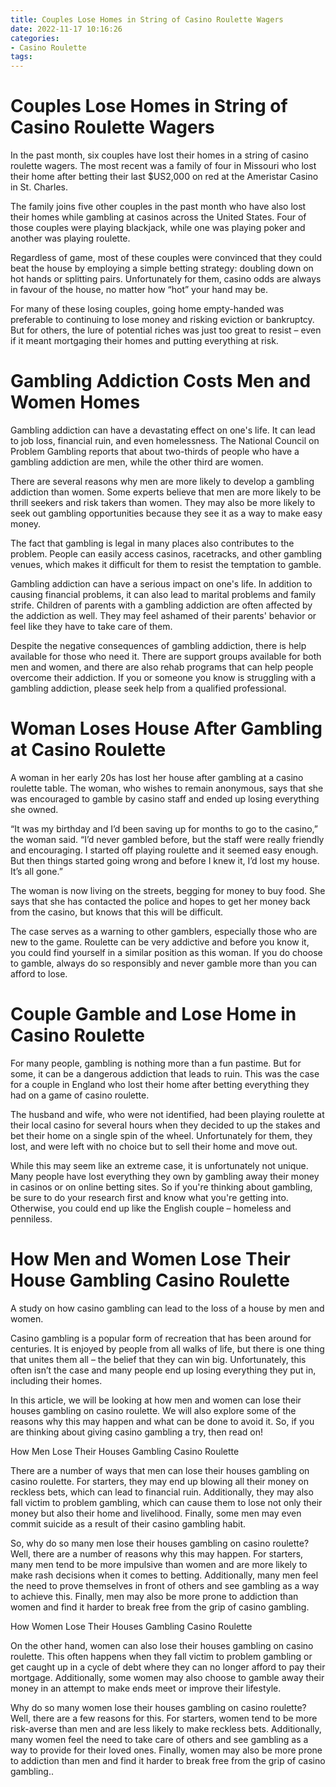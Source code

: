 ```yaml
---
title: Couples Lose Homes in String of Casino Roulette Wagers
date: 2022-11-17 10:16:26
categories:
- Casino Roulette
tags:
---
```



#  Couples Lose Homes in String of Casino Roulette Wagers

In the past month, six couples have lost their homes in a string of casino roulette wagers. The most recent was a family of four in Missouri who lost their home after betting their last $US2,000 on red at the Ameristar Casino in St. Charles.

The family joins five other couples in the past month who have also lost their homes while gambling at casinos across the United States. Four of those couples were playing blackjack, while one was playing poker and another was playing roulette.

Regardless of game, most of these couples were convinced that they could beat the house by employing a simple betting strategy: doubling down on hot hands or splitting pairs. Unfortunately for them, casino odds are always in favour of the house, no matter how “hot” your hand may be.

For many of these losing couples, going home empty-handed was preferable to continuing to lose money and risking eviction or bankruptcy. But for others, the lure of potential riches was just too great to resist – even if it meant mortgaging their homes and putting everything at risk.

#  Gambling Addiction Costs Men and Women Homes

Gambling addiction can have a devastating effect on one's life. It can lead to job loss, financial ruin, and even homelessness. The National Council on Problem Gambling reports that about two-thirds of people who have a gambling addiction are men, while the other third are women.

There are several reasons why men are more likely to develop a gambling addiction than women. Some experts believe that men are more likely to be thrill seekers and risk takers than women. They may also be more likely to seek out gambling opportunities because they see it as a way to make easy money.

The fact that gambling is legal in many places also contributes to the problem. People can easily access casinos, racetracks, and other gambling venues, which makes it difficult for them to resist the temptation to gamble.

Gambling addiction can have a serious impact on one's life. In addition to causing financial problems, it can also lead to marital problems and family strife. Children of parents with a gambling addiction are often affected by the addiction as well. They may feel ashamed of their parents' behavior or feel like they have to take care of them.

Despite the negative consequences of gambling addiction, there is help available for those who need it. There are support groups available for both men and women, and there are also rehab programs that can help people overcome their addiction. If you or someone you know is struggling with a gambling addiction, please seek help from a qualified professional.

#  Woman Loses House After Gambling at Casino Roulette

A woman in her early 20s has lost her house after gambling at a casino roulette table. The woman, who wishes to remain anonymous, says that she was encouraged to gamble by casino staff and ended up losing everything she owned.

“It was my birthday and I’d been saving up for months to go to the casino,” the woman said. “I’d never gambled before, but the staff were really friendly and encouraging. I started off playing roulette and it seemed easy enough. But then things started going wrong and before I knew it, I’d lost my house. It’s all gone.”

The woman is now living on the streets, begging for money to buy food. She says that she has contacted the police and hopes to get her money back from the casino, but knows that this will be difficult.

The case serves as a warning to other gamblers, especially those who are new to the game. Roulette can be very addictive and before you know it, you could find yourself in a similar position as this woman. If you do choose to gamble, always do so responsibly and never gamble more than you can afford to lose.

#  Couple Gamble and Lose Home in Casino Roulette

For many people, gambling is nothing more than a fun pastime. But for some, it can be a dangerous addiction that leads to ruin. This was the case for a couple in England who lost their home after betting everything they had on a game of casino roulette.

The husband and wife, who were not identified, had been playing roulette at their local casino for several hours when they decided to up the stakes and bet their home on a single spin of the wheel. Unfortunately for them, they lost, and were left with no choice but to sell their home and move out.

While this may seem like an extreme case, it is unfortunately not unique. Many people have lost everything they own by gambling away their money in casinos or on online betting sites. So if you're thinking about gambling, be sure to do your research first and know what you're getting into. Otherwise, you could end up like the English couple – homeless and penniless.

#  How Men and Women Lose Their House Gambling Casino Roulette

A study on how casino gambling can lead to the loss of a house by men and women.

Casino gambling is a popular form of recreation that has been around for centuries. It is enjoyed by people from all walks of life, but there is one thing that unites them all – the belief that they can win big. Unfortunately, this often isn’t the case and many people end up losing everything they put in, including their homes.

In this article, we will be looking at how men and women can lose their houses gambling on casino roulette. We will also explore some of the reasons why this may happen and what can be done to avoid it. So, if you are thinking about giving casino gambling a try, then read on!

How Men Lose Their Houses Gambling Casino Roulette

There are a number of ways that men can lose their houses gambling on casino roulette. For starters, they may end up blowing all their money on reckless bets, which can lead to financial ruin. Additionally, they may also fall victim to problem gambling, which can cause them to lose not only their money but also their home and livelihood. Finally, some men may even commit suicide as a result of their casino gambling habit.

So, why do so many men lose their houses gambling on casino roulette? Well, there are a number of reasons why this may happen. For starters, many men tend to be more impulsive than women and are more likely to make rash decisions when it comes to betting. Additionally, many men feel the need to prove themselves in front of others and see gambling as a way to achieve this. Finally, men may also be more prone to addiction than women and find it harder to break free from the grip of casino gambling.

How Women Lose Their Houses Gambling Casino Roulette

On the other hand, women can also lose their houses gambling on casino roulette. This often happens when they fall victim to problem gambling or get caught up in a cycle of debt where they can no longer afford to pay their mortgage. Additionally, some women may also choose to gamble away their money in an attempt to make ends meet or improve their lifestyle.

Why do so many women lose their houses gambling on casino roulette? Well, there are a few reasons for this. For starters, women tend to be more risk-averse than men and are less likely to make reckless bets. Additionally, many women feel the need to take care of others and see gambling as a way to provide for their loved ones. Finally, women may also be more prone to addiction than men and find it harder to break free from the grip of casino gambling..
